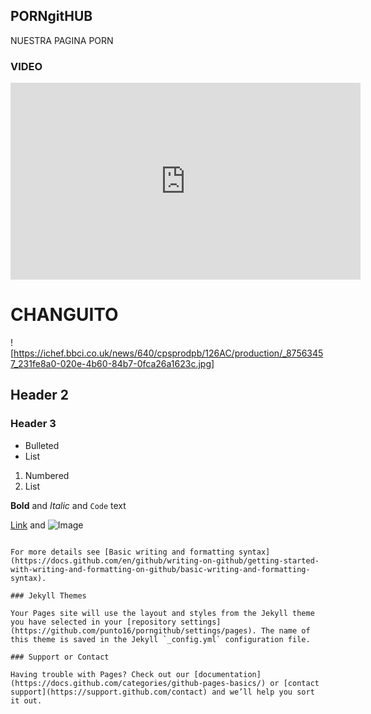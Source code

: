 ## PORNgitHUB

NUESTRA PAGINA PORN

### VIDEO

<iframe width="560" height="315" src="https://www.youtube.com/embed/mhIrhcZ087c" title="YouTube video player"
frameborder="0" allow="accelerometer; autoplay; clipboard-write; encrypted-media; gyroscope;
picture-in-picture" allowfullscreen></iframe>

# CHANGUITO 
![https://ichef.bbci.co.uk/news/640/cpsprodpb/126AC/production/_87563457_231fe8a0-020e-4b60-84b7-0fca26a1623c.jpg]
## Header 2
### Header 3

- Bulleted
- List

1. Numbered
2. List

**Bold** and _Italic_ and `Code` text

[Link](url) and ![Image](src)
```

For more details see [Basic writing and formatting syntax](https://docs.github.com/en/github/writing-on-github/getting-started-with-writing-and-formatting-on-github/basic-writing-and-formatting-syntax).

### Jekyll Themes

Your Pages site will use the layout and styles from the Jekyll theme you have selected in your [repository settings](https://github.com/punto16/porngithub/settings/pages). The name of this theme is saved in the Jekyll `_config.yml` configuration file.

### Support or Contact

Having trouble with Pages? Check out our [documentation](https://docs.github.com/categories/github-pages-basics/) or [contact support](https://support.github.com/contact) and we’ll help you sort it out.
